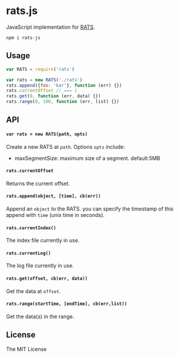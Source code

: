 # rats.js

JavaScript implementation for [RATS](https://github.com/random-access-timeseries/spec).

`npm i rats-js`

## Usage

```js
var RATS = require('rats')

var rats = new RATS('./rats')
rats.append({foo: 'bar'}, function (err) {})
rats.currentOffset // === 1
rats.get(0, function (err, data) {})
rats.range(0, 100, function (err, list) {})
```

## API

#### `var rats = new RATS(path, opts)`

Create a new RATS at `path`. Options `opts` include:

* maxSegmentSize: maximum size of a segment. default:5MB

#### `rats.currentOffset`

Returns the current offset.

#### `rats.append(object, [time], cb(err))`

Append an `object` to the RATS. you can specify the timestamp of this append with `time` (unix time in seconds).

#### `rats.currentIndex()`

The index file currently in use.

#### `rats.currentLog()`

The log file currently in use.

#### `rats.get(offset, cb(err, data))`

Get the data at `offset`.

#### `rats.range(startTime, [endTime], cb(err,list))`

Get the data(s) in the range.



## License

The MIT License
